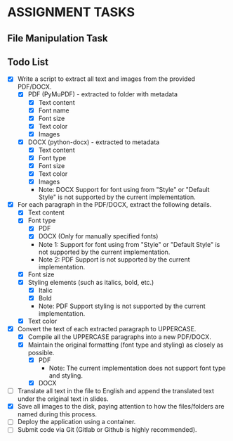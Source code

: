 # ASSIGNMENT TASKS
 <!-- File Manipulation Task
 1. Write a script to extract all text and images from the provided PDF/DOCX. Ensure that all
 images are saved to the disk.
 * Pay attention to how the files/folders are named during this process.
 2. Foreachparagraph in the PDF/DOCX, extract the following details:
 ● Textcontent
 ● Fonttype
 ● Fontsize
 ● Styling elements (such as italics, bold, etc.)
 ● Textcolor
 3. Convert the text of each extracted paragraph to UPPERCASE. Subsequently, compile all the
 UPPERCASE paragraphs into a new PDF/DOCX, maintaining the original formatting (font type
 and styling) as closely as possible.
 4. Write ascript to extract all text and images from the provided PPTX and then translate all the
 text in file to English and then append the translated text under the original text back in
 slides, please try to keep the font size as reasonable as possible.
 Note:--
 If possible, use container for deployment
 Submit code via Git (Gitlab or Github is highly recommended)
 Reference
 [1] A high performance Python library for data extraction, analysis, conversion & manipulation of PDF
 (and other) documents. https://pypi.org/project/PyMuPDF/
 [2] A flexible free and unlimited python tool to translate between different languages in a simple way
 using multiple translators. https://pypi.org/project/deep-translator -->
## File Manipulation Task
## Todo List

- [x] Write a script to extract all text and images from the provided PDF/DOCX.
    - [x] PDF (PyMuPDF) - extracted to folder with metadata
        - [x] Text content
        - [x] Font name
        - [x] Font size
        - [x] Text color
        - [x] Images
    - [x] DOCX (python-docx) - extracted to metadata
        - [x] Text content
        - [x] Font type
        - [x] Font size
        - [x] Text color 
        - [x] Images
        - Note: DOCX Support for font using from "Style" or "Default Style" is not supported by the current implementation.
       
- [x] For each paragraph in the PDF/DOCX, extract the following details.
    - [x] Text content
    - [x] Font type
        - [x] PDF
        - [x] DOCX (Only for manually specified fonts)
        - Note 1: Support for font using from "Style" or "Default Style" is not supported by the current implementation.
        - Note 2: PDF Support is not supported by the current implementation.
    - [x] Font size
    - [x] Styling elements (such as italics, bold, etc.)
        - [x] Italic
        - [x] Bold
        - Note: PDF Support styling is not supported by the current implementation.
    - [x] Text color
- [x] Convert the text of each extracted paragraph to UPPERCASE.
    - [x] Compile all the UPPERCASE paragraphs into a new PDF/DOCX.
    - [x] Maintain the original formatting (font type and styling) as closely as possible.
        - [x] PDF
            - Note: The current implementation does not support font type and styling.
        - [x] DOCX
- [ ] Translate all text in the file to English and append the translated text under the original text in slides.
- [x] Save all images to the disk, paying attention to how the files/folders are named during this process.
- [ ] Deploy the application using a container.
- [ ] Submit code via Git (Gitlab or Github is highly recommended).
